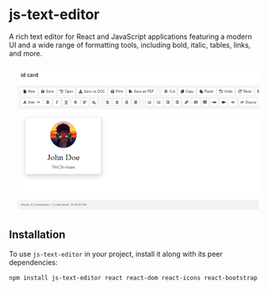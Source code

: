 # js-text-editor

A rich text editor for React and JavaScript applications featuring a modern UI and a wide range of formatting tools, including bold, italic, tables, links, and more.

![alt text](img1.png)

## Installation

To use `js-text-editor` in your project, install it along with its peer dependencies:

```bash
npm install js-text-editor react react-dom react-icons react-bootstrap bootstrap
```
